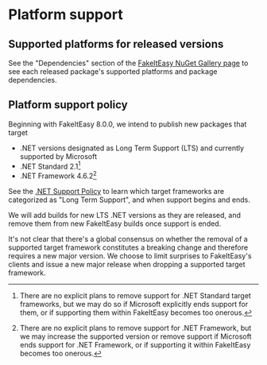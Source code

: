 # Platform support

## Supported platforms for released versions

See the "Dependencies" section of the [FakeItEasy NuGet Gallery page](https://www.nuget.org/packages/FakeItEasy) to see each released package's supported platforms and package dependencies.

## Platform support policy

Beginning with FakeItEasy 8.0.0, we intend to publish new packages that target

* .NET versions designated as Long Term Support (LTS) and currently supported by Microsoft
* .NET Standard 2.1[^1]
* .NET Framework 4.6.2[^2]

See the [.NET Support Policy](https://dotnet.microsoft.com/en-us/platform/support/policy) to learn which target frameworks
are categorized as "Long Term Support", and when support begins and ends.

We will add builds for new LTS .NET versions as they are released, and remove them from
new FakeItEasy builds once support is ended.

It's not clear that there's a global consensus on whether the removal of a supported target framework constitutes
a breaking change and therefore requires a new major version. We choose to limit surprises to FakeItEasy's clients
and issue a new major release when dropping a supported target framework.

[^1]:
    There are no explicit plans to remove support for .NET Standard target frameworks, but we may do so if Microsoft
    explicitly ends support for them, or if supporting them within FakeItEasy becomes too onerous.

[^2]:
    There are no explicit plans to remove support for .NET Framework, but we may increase the supported
    version or remove support if Microsoft ends support for .NET Framework, or if supporting it within
    FakeItEasy becomes too onerous.
